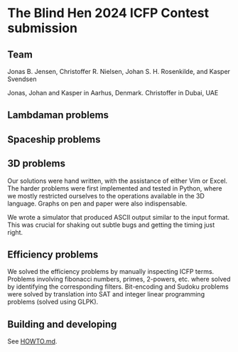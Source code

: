 The Blind Hen 2024 ICFP Contest submission
==========================================

Team
----

Jonas B. Jensen,
Christoffer R. Nielsen,
Johan S. H. Rosenkilde, and
Kasper Svendsen

Jonas, Johan and Kasper in Aarhus, Denmark. Christoffer in Dubai, UAE

## Lambdaman problems

## Spaceship problems

## 3D problems

Our solutions were hand written, with the assistance of either Vim or Excel.
The harder problems were first implemented and tested in Python, where we
mostly restricted ourselves to the operations available in the 3D language.
Graphs on pen and paper were also indispensable.

We wrote a simulator that produced ASCII output similar to the input format.
This was crucial for shaking out subtle bugs and getting the timing just right.

## Efficiency problems

We solved the efficiency problems by manually inspecting ICFP terms. Problems involving fibonacci numbers, primes, 2-powers, etc. where solved by identifying the corresponding filters. Bit-encoding and Sudoku problems were solved by translation into SAT and integer linear programming problems (solved using GLPK). 

## Building and developing

See [HOWTO.md](HOWTO.md).

